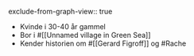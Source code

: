 exclude-from-graph-view:: true

- Kvinde i 30-40 år gammel
- Bor i #[[Unnamed village in Green Sea]]
- Kender historien om #[[Gerard Figroff]] og #Rache